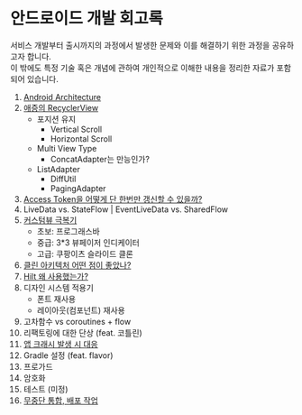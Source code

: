 # 안드로이드 개발 회고록
서비스 개발부터 출시까지의 과정에서 발생한 문제와 이를 해결하기 위한 과정을 공유하고자 합니다.</br>
이 밖에도 특정 기술 혹은 개념에 관하여 개인적으로 이해한 내용을 정리한 자료가 포함되어 있습니다.

1. [Android Architecture](/android/architecture.md)
2. [애증의 RecyclerView](/android/recyclerview.md)
   - 포지션 유지
     - Vertical Scroll
     - Horizontal Scroll
   - Multi View Type
     - ConcatAdapter는 만능인가?
   - ListAdapter
     - DiffUtil
     - PagingAdapter
3. [Access Token을 어떻게 단 한번만 갱신할 수 있을까?](/android/renew-access-token.md)
4. LiveData vs. StateFlow | EventLiveData vs. SharedFlow
5. [커스텀뷰 극복기](/android/custom-view.md)
    - 초보: 프로그래스바
    - 중급: 3*3 뷰페이저 인디케이터
    - 고급: 쿠팡이츠 슬라이드 클론
6. [클린 아키텍처 어떤 점이 좋았나?](/android/clean-architecture.md)
7. [Hilt 왜 사용했는가?](/android/hilt.md)
8. 디자인 시스템 적용기
    - 폰트 재사용
    - 레이아웃(컴포넌트) 재사용
9.  고차함수 vs coroutines + flow
10. 리팩토링에 대한 단상 (feat. 코틀린)
11. [앱 크래시 발생 시 대응](/android/handle-app-crash.md)
12. Gradle 설정 (feat. flavor)
13. 프로가드
14. 암호화
15. 테스트 (미정)
16. [무중단 통합, 배포 작업](/infra/ci_cd/android-ci-cd.md)
